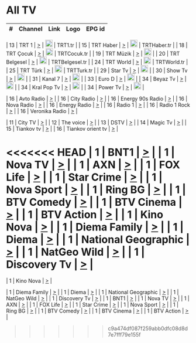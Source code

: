 <h1>All TV</h1>

| #   | Channel        | Link  | Logo | EPG id |
|:---:|:--------------:|:-----:|:----:|:------:|

| 13  | TRT 1            | [>](https://tv-trt1.medya.trt.com.tr/master.m3u8) | <img height="20" src="https://i.imgur.com/j786OLG.png"/> | TRT1.tr |
| 15  | TRT Haber        | [>](https://tv-trthaber.medya.trt.com.tr/master.m3u8) | <img height="20" src="https://i.imgur.com/OVfo8Ab.png"/> | TRTHaber.tr |
| 18  | TRT Çocuk        | [>](https://tv-trtcocuk.medya.trt.com.tr/master.m3u8) | <img height="20" src="https://i.imgur.com/QLFmD6d.png"/> | TRTCocuk.tr |
| 19  | TRT Müzik        | [>](https://tv-trtmuzik.medya.trt.com.tr/master.m3u8) | <img height="20" src="https://i.imgur.com/fIVFCEd.png"/> |
| 20  | TRT Belgesel     | [>](https://tv-trtbelgesel.medya.trt.com.tr/master.m3u8) | <img height="20" src="https://i.imgur.com/MGO87pe.png"/> | TRTBelgesel.tr |
| 24  | TRT World        | [>](https://tv-trtworld.medya.trt.com.tr/master.m3u8) | <img height="20" src="https://i.imgur.com/JEA2xpv.png"/> | TRTWorld.tr |
| 25  | TRT Türk         | [>](https://tv-trtturk.medya.trt.com.tr/master.m3u8) | <img height="20" src="https://i.imgur.com/OSTOQNw.png"/> | TRTTurk.tr |
| 29  | Star Tv   | [>](https://dogus-live.daioncdn.net/startv/startv_360p.m3u8) | <img height="20" src="https://i.imgur.com/IebUZx1.png"/> |
| 30  | Show Tv     | [>](https://ciner-live.daioncdn.net/showtv/showtv.m3u8) | <img height="20" src="https://i.imgur.com/IebUZx1.png"/> |
| 31  | Kanal 7     | [>](https://kanal7-live.daioncdn.net/kanal7/kanal7.m3u8) | <img height="20" src="https://i.imgur.com/IebUZx1.png"/> |
| 33  | Euro D    | [>](https://www.youtube.com/user/KanalD/live) | <img height="20" src="https://i.imgur.com/IebUZx1.png"/> |
| 34  | Beyaz Tv     | [>](https://beyaztv-live.daioncdn.net/beyaztv/beyaztv.m3u8) | <img height="20" src="https://i.imgur.com/IebUZx1.png"/> |
| 34  | Kral Pop Tv     | [>](https://www.youtube.com/watch?v=GuFTuKoXepw) | <img height="20" src="https://i.imgur.com/IebUZx1.png"/> |
| 34  | Power Tv     | [>](https://livetv.powerapp.com.tr/powerTV/powerhd.smil/chunklist.m3u8) | <img height="20" src="https://i.imgur.com/IebUZx1.png"/> |

| 16  | Avto Radio | [>](http://stream.metacast.eu/avtoradio.mp3.m3u) |
| 16  | City Radio | [>](http://stream.metacast.eu/city.aac.m3u) |
| 16  | Energy 90s Radio | [>](http://stream.metacast.eu/energy-90s.m3u) |
| 16  | Nova Radio | [>](http://stream.metacast.eu/nova.aac.m3u) |
| 16  | Energy Radio | [>](http://stream.metacast.eu/nrj.aac.m3u) |
| 16  | Radio 1 | [>](http://stream.metacast.eu/radio1.aac.m3u) |
| 16  | Radio 1 Rock | [>](http://stream.metacast.eu/radio1rock.aac.m3u) |
| 16  | Veronika Radio | [>](http://stream.metacast.eu/veronika.aac.m3u) |

| 11  | City TV | [>](https://tv.city.bg/play/tshls/citytv/index.m3u8) |
| 12  | The voice | [>](https://bss1.neterra.tv/thevoice/thevoice.m3u8) |
| 13  | DSTV | [>](http://46.249.95.140:8081/hls/data.m3u8) |
| 14  | Magic Tv | [>](https://bss1.neterra.tv/magictv/magictv.m3u8) |
| 15  | Tiankov tv | [>](https://streamer103.neterra.tv/tiankov-folk/live.m3u8) |
| 16  | Tiankov orient tv | [>](https://streamer103.neterra.tv/tiankov-orient/live.m3u8) |

<<<<<<< HEAD
| 1 | BNT1 | [>](https://ymkaya.xyz:39908/tv/bnt1/playlist.m3u8?wmsAuthSign=c2VydmVyX3RpbWU9My82LzIwMjUgNzozMzo1MCBQTSZoYXNoX3ZhbHVlPUZiLytiRGsvWEJaN1ZzalJFNG5ZNGc9PSZ2YWxpZG1pbnV0ZXM9NjA=) |
| 1 | Nova TV | [>](https://ymkaya.xyz:39908/tv/novatv/playlist.m3u8?wmsAuthSign=c2VydmVyX3RpbWU9My82LzIwMjUgNzozNDowMCBQTSZoYXNoX3ZhbHVlPWYrNnd6SThGQitaUk9QU0Vvbm53UWc9PSZ2YWxpZG1pbnV0ZXM9NjA=) |
| 1 | AXN | [>](https://ymkaya.xyz:39908/tv/axn/playlist.m3u8?wmsAuthSign=c2VydmVyX3RpbWU9My82LzIwMjUgNzozNDoxMCBQTSZoYXNoX3ZhbHVlPTRhd0hRellOb1JmQnVhZEI5eHMxNWc9PSZ2YWxpZG1pbnV0ZXM9NjA=) |
| 1 | FOX Life | [>](https://ymkaya.xyz:39908/tv/foxlife/playlist.m3u8?wmsAuthSign=c2VydmVyX3RpbWU9My82LzIwMjUgNzozNDoxOSBQTSZoYXNoX3ZhbHVlPUxRd1lMZDQ4UjErQkdaNzZ6OFZ3cFE9PSZ2YWxpZG1pbnV0ZXM9NjA=) |
| 1 | Star Crime | [>](https://ymkaya.xyz:39908/tv/foxcrime/playlist.m3u8?wmsAuthSign=c2VydmVyX3RpbWU9My82LzIwMjUgNzozNDoyOSBQTSZoYXNoX3ZhbHVlPTcweUp5cFZCcnVCUFJGU1hXcXRLcHc9PSZ2YWxpZG1pbnV0ZXM9NjA=) |
| 1 | Nova Sport | [>](https://ymkaya.xyz:39908/tv/novasport/playlist.m3u8?wmsAuthSign=c2VydmVyX3RpbWU9My82LzIwMjUgNzozNDozOSBQTSZoYXNoX3ZhbHVlPUVUV0FWQXdrbHZ1ZzErNTlPR3R2aEE9PSZ2YWxpZG1pbnV0ZXM9NjA=) |
| 1 | Ring BG | [>](https://ymkaya.xyz:39908/tv/ringbg/playlist.m3u8?wmsAuthSign=c2VydmVyX3RpbWU9My82LzIwMjUgNzozNDo0OCBQTSZoYXNoX3ZhbHVlPTlhd0pQTFhtaWVaMkF2dzdkQy9yVWc9PSZ2YWxpZG1pbnV0ZXM9NjA=) |
| 1 | BTV Comedy | [>](https://ymkaya.xyz:39908/tv/btvcomedy/playlist.m3u8?wmsAuthSign=c2VydmVyX3RpbWU9My82LzIwMjUgNzozNDo1OCBQTSZoYXNoX3ZhbHVlPUhXTUZ4YXRaR1pBdG1sZUFzNEJsWmc9PSZ2YWxpZG1pbnV0ZXM9NjA=) |
| 1 | BTV Cinema | [>](https://ymkaya.xyz:39908/tv/btvcinema/playlist.m3u8?wmsAuthSign=c2VydmVyX3RpbWU9My82LzIwMjUgNzozNTowNyBQTSZoYXNoX3ZhbHVlPUd6Y0I4WEZWR204dmtSYXZDWW5Lemc9PSZ2YWxpZG1pbnV0ZXM9NjA=) |
| 1 | BTV Action | [>](https://ymkaya.xyz:39908/tv/btvaction/playlist.m3u8?wmsAuthSign=c2VydmVyX3RpbWU9My82LzIwMjUgNzozNToxNyBQTSZoYXNoX3ZhbHVlPW81aE1udkFVU1BuNG0yVzNPTUNhaUE9PSZ2YWxpZG1pbnV0ZXM9NjA=) |
| 1 | Kino Nova | [>](https://ymkaya.xyz:39908/tv/kinonova/playlist.m3u8?wmsAuthSign=c2VydmVyX3RpbWU9My82LzIwMjUgNzozNToyNiBQTSZoYXNoX3ZhbHVlPU9kQ29obC9KWGN5dVQzVjdySHdPdXc9PSZ2YWxpZG1pbnV0ZXM9NjA=) |
| 1 | Diema Family | [>](https://ymkaya.xyz:39908/tv/diemafamily/playlist.m3u8?wmsAuthSign=c2VydmVyX3RpbWU9My82LzIwMjUgNzozNTozNiBQTSZoYXNoX3ZhbHVlPUFGbWNNdXJpVG1KUWo0NU5reFQzL1E9PSZ2YWxpZG1pbnV0ZXM9NjA=) |
| 1 | Diema | [>](https://ymkaya.xyz:39908/tv/diema/playlist.m3u8?wmsAuthSign=c2VydmVyX3RpbWU9My82LzIwMjUgNzozNjozMCBQTSZoYXNoX3ZhbHVlPThkUU1leDhYbXpCTERWQ29UYVRHcXc9PSZ2YWxpZG1pbnV0ZXM9NjA=) |
| 1 | National Geographic | [>](https://ymkaya.xyz:39908/tv/natgeo/playlist.m3u8?wmsAuthSign=c2VydmVyX3RpbWU9My82LzIwMjUgNzozNjozOSBQTSZoYXNoX3ZhbHVlPUZnOEYvRE1xZGoyaWo3bHUrS2NjZGc9PSZ2YWxpZG1pbnV0ZXM9NjA=) |
| 1 | NatGeo Wild | [>](https://ymkaya.xyz:39908/tv/natgeowild/playlist.m3u8?wmsAuthSign=c2VydmVyX3RpbWU9My82LzIwMjUgNzozNjo0OSBQTSZoYXNoX3ZhbHVlPU5MZC9OdFkxdmpWZHF0Z3I5bkp1WHc9PSZ2YWxpZG1pbnV0ZXM9NjA=) |
| 1 | Discovery Tv | [>](https://ymkaya.xyz:39908/tv/discovery/playlist.m3u8?wmsAuthSign=c2VydmVyX3RpbWU9My82LzIwMjUgNzozNjo1OSBQTSZoYXNoX3ZhbHVlPXZyYVV6YWkwKzJrMzBJY0hjMlRQT3c9PSZ2YWxpZG1pbnV0ZXM9NjA=) |
=======


| 1 | Kino Nova | [>](https://ymkaya.xyz:11336/tv/kinonova/playlist.m3u8?wmsAuthSign=c2VydmVyX3RpbWU9MS8yLzIwMjUgNDo0MDoyMCBBTSZoYXNoX3ZhbHVlPWlFS1FrWEtMMVRFM3l5YklUWUJQUHc9PSZ2YWxpZG1pbnV0ZXM9NjA=) |

| 1 | Diema Family | [>](https://ymkaya.xyz:11336/tv/diemafamily/playlist.m3u8?wmsAuthSign=c2VydmVyX3RpbWU9MS8yLzIwMjUgNDo0MDozMCBBTSZoYXNoX3ZhbHVlPUVUaTVKTldvZTF5WVVCM0YwL21kaXc9PSZ2YWxpZG1pbnV0ZXM9NjA=) |
| 1 | Diema | [>](https://ymkaya.xyz:11336/tv/diema/playlist.m3u8?wmsAuthSign=c2VydmVyX3RpbWU9MS8yLzIwMjUgNDo0MDo0MCBBTSZoYXNoX3ZhbHVlPVlYMWVJT2NuUjNpUTBsaytEUFFOS2c9PSZ2YWxpZG1pbnV0ZXM9NjA=) |
| 1 | National Geographic | [>](https://ymkaya.xyz:11336/tv/natgeo/playlist.m3u8?wmsAuthSign=c2VydmVyX3RpbWU9MS8yLzIwMjUgNDo0MTo0MSBBTSZoYXNoX3ZhbHVlPTJQTlVmcG5nYWx0M013eUhGRGxnd0E9PSZ2YWxpZG1pbnV0ZXM9NjA=) |
| 1 | NatGeo Wild | [>](https://ymkaya.xyz:11336/tv/natgeowild/playlist.m3u8?wmsAuthSign=c2VydmVyX3RpbWU9MS8yLzIwMjUgNDo0MTo1MSBBTSZoYXNoX3ZhbHVlPVl1OXZaTTliN0hGWEN3eDBYd1duNkE9PSZ2YWxpZG1pbnV0ZXM9NjA=) |
| 1 | Discovery Tv | [>](https://ymkaya.xyz:11336/tv/discovery/playlist.m3u8?wmsAuthSign=c2VydmVyX3RpbWU9MS8yLzIwMjUgNDo0MjowMSBBTSZoYXNoX3ZhbHVlPWtBQmdLNlY2RmQwWElzMVYzSDJyVkE9PSZ2YWxpZG1pbnV0ZXM9NjA=) |
| 1 | BNT1 | [>](https://ymkaya.xyz:11336/tv/bnt1/playlist.m3u8?wmsAuthSign=c2VydmVyX3RpbWU9MS8yLzIwMjUgNDozODozOCBBTSZoYXNoX3ZhbHVlPVVrMVlRQXpJWlhYeUh6ZFVpSC9NMUE9PSZ2YWxpZG1pbnV0ZXM9NjA=) |
| 1 | Nova TV | [>](https://ymkaya.xyz:11336/tv/novatv/playlist.m3u8?wmsAuthSign=c2VydmVyX3RpbWU9MS8yLzIwMjUgNDozODo0OCBBTSZoYXNoX3ZhbHVlPUVxQjh1a0ZzYkVGZU8zZDFGTzdreVE9PSZ2YWxpZG1pbnV0ZXM9NjA=) |
| 1 | AXN | [>](https://ymkaya.xyz:11336/tv/axn/playlist.m3u8?wmsAuthSign=c2VydmVyX3RpbWU9MS8yLzIwMjUgNDozODo1OCBBTSZoYXNoX3ZhbHVlPUpkWStGY1hkNXhaOVpPZ0thQ0FZL3c9PSZ2YWxpZG1pbnV0ZXM9NjA=) |
| 1 | FOX Life | [>](https://ymkaya.xyz:11336/tv/foxlife/playlist.m3u8?wmsAuthSign=c2VydmVyX3RpbWU9MS8yLzIwMjUgNDozOToxMCBBTSZoYXNoX3ZhbHVlPWt1ZDc1T3AzYlZDTjJnSy9TU0xJZlE9PSZ2YWxpZG1pbnV0ZXM9NjA=) |
| 1 | Star Crime | [>](https://ymkaya.xyz:11336/tv/foxcrime/playlist.m3u8?wmsAuthSign=c2VydmVyX3RpbWU9MS8yLzIwMjUgNDozOToyMCBBTSZoYXNoX3ZhbHVlPXIwVU45Nm9FR1l2enNkTG9TanBxbmc9PSZ2YWxpZG1pbnV0ZXM9NjA=) |
| 1 | Nova Sport | [>](https://ymkaya.xyz:11336/tv/novasport/playlist.m3u8?wmsAuthSign=c2VydmVyX3RpbWU9MS8yLzIwMjUgNDozOTozMCBBTSZoYXNoX3ZhbHVlPXlSZ0UxazVaM0xhSmc0NmR4T0c1T2c9PSZ2YWxpZG1pbnV0ZXM9NjA=) |
| 1 | Ring BG | [>](https://ymkaya.xyz:11336/tv/ringbg/playlist.m3u8?wmsAuthSign=c2VydmVyX3RpbWU9MS8yLzIwMjUgNDozOTo0MCBBTSZoYXNoX3ZhbHVlPTR4aUlFNHVUYWN4enY1WkVuOFZma2c9PSZ2YWxpZG1pbnV0ZXM9NjA=) |
| 1 | BTV Comedy | [>](https://ymkaya.xyz:11336/tv/btvcomedy/playlist.m3u8?wmsAuthSign=c2VydmVyX3RpbWU9MS8yLzIwMjUgNDozOTo1MCBBTSZoYXNoX3ZhbHVlPUtrMTJ2RHNTTUU1RFp1ZkVOdXFSK3c9PSZ2YWxpZG1pbnV0ZXM9NjA=) |
| 1 | BTV Cinema | [>](https://ymkaya.xyz:11336/tv/btvcinema/playlist.m3u8?wmsAuthSign=c2VydmVyX3RpbWU9MS8yLzIwMjUgNDozOTo1OSBBTSZoYXNoX3ZhbHVlPTZWcU9FZW56cG1NM1lrYy8xNE5NeHc9PSZ2YWxpZG1pbnV0ZXM9NjA=) |
| 1 | BTV Action | [>](https://ymkaya.xyz:11336/tv/btvaction/playlist.m3u8?wmsAuthSign=c2VydmVyX3RpbWU9MS8yLzIwMjUgNDo0MDoxMCBBTSZoYXNoX3ZhbHVlPUlDd0ErRkZVWThyMVZwR3c2REdGZ3c9PSZ2YWxpZG1pbnV0ZXM9NjA=) |
>>>>>>> c9a474df087f259abb0dfc08d8d7e7fff79e155f

